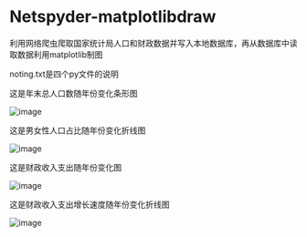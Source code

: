 # Netspyder-matplotlibdraw
利用网络爬虫爬取国家统计局人口和财政数据并写入本地数据库，再从数据库中读取数据利用matplotlib制图

noting.txt是四个py文件的说明

这是年末总人口数随年份变化条形图

![image](https://github.com/Tangpearl/Netspyder-matplotlibdraw/blob/master/年末总人口.png)

这是男女性人口占比随年份变化折线图

![image](https://github.com/Tangpearl/Netspyder-matplotlibdraw/blob/master/男女性人口占比.png)

这是财政收入支出随年份变化图

![image](https://github.com/Tangpearl/Netspyder-matplotlibdraw/blob/master/财政收入支出.png)

这是财政收入支出增长速度随年份变化折线图

![image](https://github.com/Tangpearl/Netspyder-matplotlibdraw/blob/master/财政收入支出增长速度.png)

